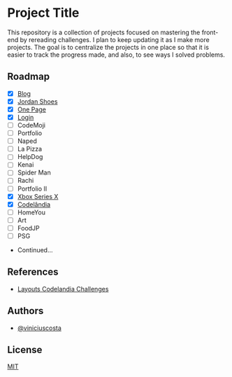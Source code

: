 # Project Title

This repository is a collection of projects focused on mastering the front-end by rereading challenges. I plan to keep updating it as I make more projects. The goal is to centralize the projects in one place so that it is easier to track the progress made, and also, to see ways I solved problems.


## Roadmap

- [x] [Blog](https://github.com/Jolonte/desafio1-blog)
- [x] [Jordan Shoes](https://github.com/Jolonte/desafio2-jordanShoes)
- [x] [One Page](https://github.com/Jolonte/desafio3-onePage)
- [x] [Login](https://github.com/Jolonte/desafio4-login)
- [ ] CodeMoji
- [ ] Portfolio
- [ ] Naped
- [ ] La Pizza
- [ ] HelpDog
- [ ] Kenai
- [ ] Spider Man
- [ ] Rachi
- [ ] Portfolio II
- [X] [Xbox Series X](https://github.com/Jolonte/desafio21-xbox)
- [X] [Codelândia](https://github.com/Jolonte/desafio22-codelandia)
- [ ] HomeYou
- [ ] Art
- [ ] FoodJP
- [ ] PSG
- Continued... 
## References

 - [Layouts Codelandia Challenges](https://www.figma.com/file/Yb9IBH56g7T1hdIyZ3BMNO/Desafios---Codel%C3%A2ndia?node-id=39316%3A686)
 

## Authors

- [@viniciuscosta](https://www.github.com/jolonte)


## License

[MIT](https://choosealicense.com/licenses/mit/)
